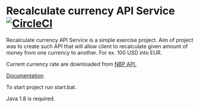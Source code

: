 # Recalculate currency API Service [![CircleCI](https://circleci.com/gh/WojciechWeg/RecalculateCurrency.svg?style=svg)](https://circleci.com/gh/WojciechWeg/RecalculateCurrency)

 Recalculate currency API Service is a simple exercise project.
 Aim of project was to create such API that will allow client to recalculate 
 given amount of money from one currency to another.
 For ex. 100 USD into EUR. 
 
 Current currency rate are downloaded from [NBP API.](http://api.nbp.pl/)
 
 [Documentation](https://wojciechweg.github.io/RecalculateCurrency/)
 
 To start project run start.bat.
 
 Java 1.8 is required.